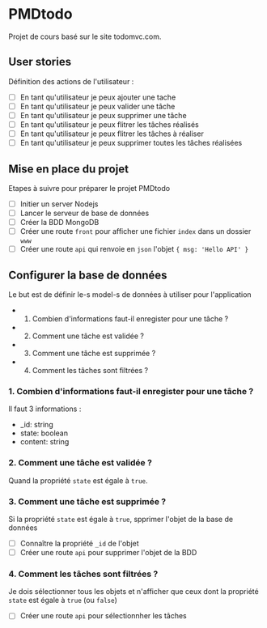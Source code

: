 # PMDtodo
Projet de cours basé sur le site todomvc.com.

## User stories
Définition des actions de l'utilisateur :
- [ ] En tant qu'utilisateur je peux ajouter une tache
- [ ] En tant qu'utilisateur je peux valider une tâche
- [ ] En tant qu'utilisateur je peux supprimer une tâche
- [ ] En tant qu'utilisateur je peux flitrer les tâches réalisés
- [ ] En tant qu'utilisateur je peux flitrer les tâches à réaliser
- [ ] En tant qu'utilisateur je peux supprimer toutes les tâches réalisées

## Mise en place du projet
Etapes à suivre pour préparer le projet PMDtodo
- [ ] Initier un server Nodejs
- [ ] Lancer le serveur de base de données
- [ ] Créer la BDD MongoDB 
- [ ] Créer une route `front` pour afficher une fichier `index` dans un dossier `www`
- [ ] Créer une route `api` qui renvoie en `json` l'objet `{ msg: 'Hello API' }`

## Configurer la base de données
Le but est de définir le-s model-s de données à utiliser pour l'application
- 1. Combien d'informations faut-il enregister pour une tâche ?
- 2. Comment une tâche est validée ?
- 3. Comment une tâche est supprimée ?
- 4. Comment les tâches sont filtrées ?

### 1. Combien d'informations faut-il enregister pour une tâche ?
Il faut 3 informations :
- _id: string
- state: boolean
- content: string

### 2. Comment une tâche est validée ?
Quand la propriété `state` est égale à `true`.

### 3. Comment une tâche est supprimée ?
Si la propriété `state` est égale à `true`, spprimer l'objet de la base de données
- [ ] Connaître la propriété `_id` de l'objet
- [ ] Créer une route `api` pour supprimer l'objet de la BDD

### 4. Comment les tâches sont filtrées ?
Je dois sélectionner tous les objets et n'afficher que ceux dont la propriété `state` est égale à `true` (ou `false`)
- [ ] Créer une route `api` pour sélectionnher les tâches